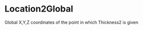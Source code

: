 Location2Global
===============

Global X,Y,Z coordinates of the point in which Thickness2 is given
